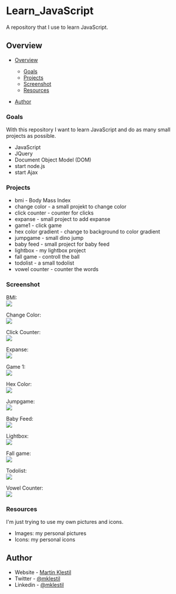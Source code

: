 # Learn_JavaScript
A repository that I use to learn JavaScript.

## Overview

- [Overview](#overview)
  - [Goals](#goals)
  - [Projects](#projects)
  - [Screenshot](#screenshot)
  - [Resources](#resources)

- [Author](#author)

### Goals
With this repository I want to learn JavaScript and do as many small projects as possible.

- JavaScript
- JQuery
- Document Object Model (DOM)
- start node.js
- start Ajax

### Projects

- bmi - Body Mass Index
- change color - a small projekt to change color
- click counter - counter for clicks
- expanse - small project to add expanse
- game1 - click game
- hex color gradient - change to background to color gradient
- jumpgame - small dino jump
- baby feed - small project for baby feed
- lightbox - my lightbox project
- fall game - controll the ball
- todolist - a small todolist
- vowel counter - counter the words

### Screenshot
BMI:  
![](./images/bmi.PNG)  

Change Color:  
![](./images/changeColor.PNG)  


Click Counter:  
![](./images/clickCounter.PNG)  


Expanse:  
![](./images/ExpanseTracker.PNG)  


Game 1:  
![](./images/game1.PNG)  


Hex Color:  
![](./images/hexColorGradient.PNG)  


Jumpgame:  
![](./images/jumpGame.PNG)  


Baby Feed:  
![](./images/babyFeed.PNG)  


Lightbox:  
![](./images/lightbox.PNG)  


Fall game:  
![](./images/fallingGameR.PNG)  


Todolist:  
![](./images/todolist.PNG)  


Vowel Counter:  
![](./images/vowelCounter.PNG)  

### Resources
I'm just trying to use my own pictures and icons.

- Images: my personal pictures
- Icons: my personal icons

## Author

- Website - [Martin Klestil](https://github.com/mklestil)
- Twitter - [@mklestil](https://twitter.com/MKlestil)
- Linkedin - [@mklestil](https://www.linkedin.com/in/martin-klestil/)